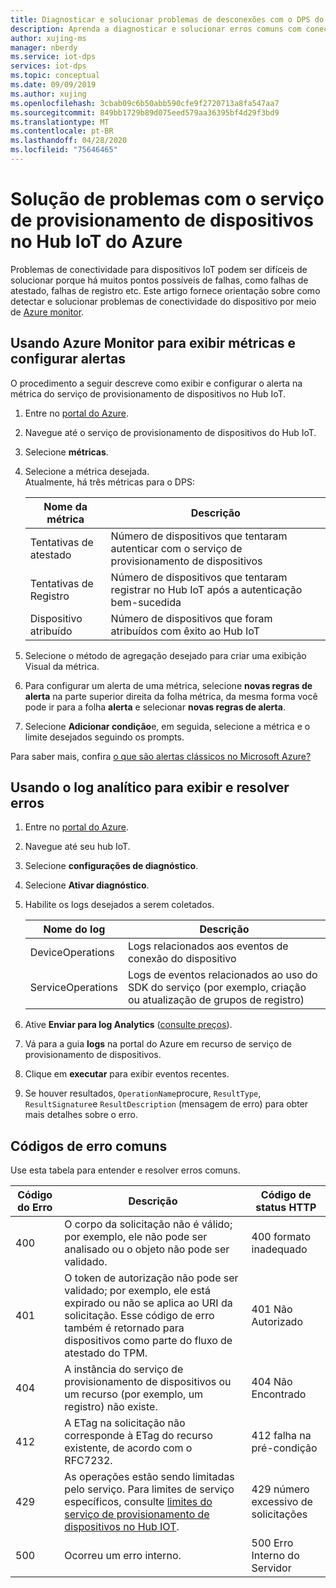 ```yaml
---
title: Diagnosticar e solucionar problemas de desconexões com o DPS do Hub IoT do Azure
description: Aprenda a diagnosticar e solucionar erros comuns com conectividade de dispositivo para o serviço de provisionamento de dispositivos no Hub IoT do Azure (DPS)
author: xujing-ms
manager: nberdy
ms.service: iot-dps
services: iot-dps
ms.topic: conceptual
ms.date: 09/09/2019
ms.author: xujing
ms.openlocfilehash: 3cbab09c6b50abb590cfe9f2720713a8fa547aa7
ms.sourcegitcommit: 849bb1729b89d075eed579aa36395bf4d29f3bd9
ms.translationtype: MT
ms.contentlocale: pt-BR
ms.lasthandoff: 04/28/2020
ms.locfileid: "75646465"
---
```

# <a name="troubleshooting-with-azure-iot-hub-device-provisioning-service"></a>Solução de problemas com o serviço de provisionamento de dispositivos no Hub IoT do Azure

Problemas de conectividade para dispositivos IoT podem ser difíceis de solucionar porque há muitos pontos possíveis de falhas, como falhas de atestado, falhas de registro etc. Este artigo fornece orientação sobre como detectar e solucionar problemas de conectividade do dispositivo por meio de [Azure monitor](https://docs.microsoft.com/azure/azure-monitor/overview).

## <a name="using-azure-monitor-to-view-metrics-and-set-up-alerts"></a>Usando Azure Monitor para exibir métricas e configurar alertas

O procedimento a seguir descreve como exibir e configurar o alerta na métrica do serviço de provisionamento de dispositivos no Hub IoT. 

1. Entre no [portal do Azure](https://portal.azure.com).

2. Navegue até o serviço de provisionamento de dispositivos do Hub IoT.

3. Selecione **métricas**.

4. Selecione a métrica desejada. 
   <br />Atualmente, há três métricas para o DPS:

    | Nome da métrica | Descrição |
    |-------|------------|
    | Tentativas de atestado | Número de dispositivos que tentaram autenticar com o serviço de provisionamento de dispositivos|
    | Tentativas de Registro | Número de dispositivos que tentaram registrar no Hub IoT após a autenticação bem-sucedida|
    | Dispositivo atribuído | Número de dispositivos que foram atribuídos com êxito ao Hub IoT|

5. Selecione o método de agregação desejado para criar uma exibição Visual da métrica. 

6. Para configurar um alerta de uma métrica, selecione **novas regras de alerta** na parte superior direita da folha métrica, da mesma forma você pode ir para a folha **alerta** e selecionar **novas regras de alerta**.

7. Selecione **Adicionar condição**e, em seguida, selecione a métrica e o limite desejados seguindo os prompts.

Para saber mais, confira [o que são alertas clássicos no Microsoft Azure?](../azure-monitor/platform/alerts-overview.md)

## <a name="using-log-analytic-to-view-and-resolve-errors"></a>Usando o log analítico para exibir e resolver erros

1. Entre no [portal do Azure](https://portal.azure.com).

2. Navegue até seu hub IoT.

3. Selecione **configurações de diagnóstico**.

4. Selecione **Ativar diagnóstico**.

5. Habilite os logs desejados a serem coletados.

    | Nome do log | Descrição |
    |-------|------------|
    | DeviceOperations | Logs relacionados aos eventos de conexão do dispositivo |
    | ServiceOperations | Logs de eventos relacionados ao uso do SDK do serviço (por exemplo, criação ou atualização de grupos de registro)|

6. Ative **Enviar para log Analytics** ([consulte preços](https://azure.microsoft.com/pricing/details/log-analytics/)). 

7. Vá para a guia **logs** na portal do Azure em recurso de serviço de provisionamento de dispositivos.

8. Clique em **executar** para exibir eventos recentes.

9. Se houver resultados, `OperationName`procure, `ResultType`, `ResultSignature`e `ResultDescription` (mensagem de erro) para obter mais detalhes sobre o erro.


## <a name="common-error-codes"></a>Códigos de erro comuns
Use esta tabela para entender e resolver erros comuns.

| Código do Erro| Descrição | Código de status HTTP |
|-------|------------|------------|
| 400 | O corpo da solicitação não é válido; por exemplo, ele não pode ser analisado ou o objeto não pode ser validado.| 400 formato inadequado |
| 401 | O token de autorização não pode ser validado; por exemplo, ele está expirado ou não se aplica ao URI da solicitação. Esse código de erro também é retornado para dispositivos como parte do fluxo de atestado do TPM. | 401 Não Autorizado|
| 404 | A instância do serviço de provisionamento de dispositivos ou um recurso (por exemplo, um registro) não existe. |404 Não Encontrado |
| 412 | A ETag na solicitação não corresponde à ETag do recurso existente, de acordo com o RFC7232. | 412 falha na pré-condição |
| 429 | As operações estão sendo limitadas pelo serviço. Para limites de serviço específicos, consulte [limites do serviço de provisionamento de dispositivos no Hub IOT](https://docs.microsoft.com/azure/azure-resource-manager/management/azure-subscription-service-limits#iot-hub-device-provisioning-service-limits). | 429 número excessivo de solicitações |
| 500 | Ocorreu um erro interno. | 500 Erro Interno do Servidor|
